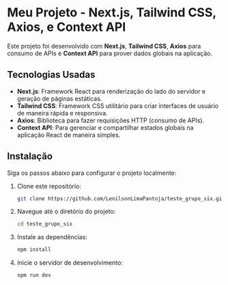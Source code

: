 # Meu Projeto - Next.js, Tailwind CSS, Axios, e Context API

Este projeto foi desenvolvido com **Next.js**, **Tailwind CSS**, **Axios** para consumo de APIs e **Context API** para prover dados globais na aplicação.

## Tecnologias Usadas

- **Next.js**: Framework React para renderização do lado do servidor e geração de páginas estáticas.
- **Tailwind CSS**: Framework CSS utilitário para criar interfaces de usuário de maneira rápida e responsiva.
- **Axios**: Biblioteca para fazer requisições HTTP (consumo de APIs).
- **Context API**: Para gerenciar e compartilhar estados globais na aplicação React de maneira simples.

## Instalação

Siga os passos abaixo para configurar o projeto localmente:

1. Clone este repositório:
   ```bash
   git clone https://github.com/LenilsonLimaPantoja/teste_grupo_six.git


2. Navegue até o diretório do projeto:
   ```bash
   cd teste_grupo_six

3. Instale as dependências:
   ```bash
   npm install

4. Inicie o servidor de desenvolvimento:
   ```bash
   npm run dev